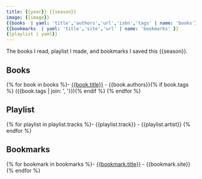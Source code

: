 ```yaml
---
title: {{year}} {{season}}
image: {{image}}
{{books  | yaml: 'title','authors','url','isbn','tags' | name: 'books'}}
{{bookmarks  | yaml: 'title','site','url' | name: 'bookmarks' }}
{{playlist | yaml}}
---
```


The books I read, playlist I made, and bookmarks I saved this {{season}}.

## Books

{% for book in books %}- [{{book.title}}]({{book.link}}) - {{book.authors}}{% if book.tags %} ({{book.tags | join: ', '}}){% endif %}
{% endfor %}

## Playlist

{% for playlist in playlist.tracks %}- {{playlist.track}} - {{playlist.artist}}
{% endfor %}

## Bookmarks

{% for bookmark in bookmarks %}- [{{bookmark.title}}]({{bookmark.url}}) - {{bookmark.site}}
{% endfor %}
